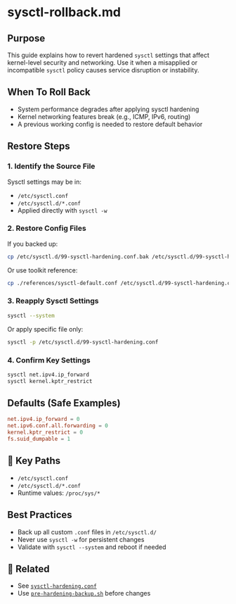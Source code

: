 # sysctl-rollback.md

## Purpose
This guide explains how to revert hardened `sysctl` settings that affect kernel-level security and networking. Use it when a misapplied or incompatible `sysctl` policy causes service disruption or instability.

## When To Roll Back
- System performance degrades after applying sysctl hardening
- Kernel networking features break (e.g., ICMP, IPv6, routing)
- A previous working config is needed to restore default behavior

## Restore Steps

### 1. Identify the Source File
Sysctl settings may be in:
- `/etc/sysctl.conf`
- `/etc/sysctl.d/*.conf`
- Applied directly with `sysctl -w`

### 2. Restore Config Files
If you backed up:
```bash
cp /etc/sysctl.d/99-sysctl-hardening.conf.bak /etc/sysctl.d/99-sysctl-hardening.conf
```
Or use toolkit reference:
```bash
cp ./references/sysctl-default.conf /etc/sysctl.d/99-sysctl-hardening.conf
```

### 3. Reapply Sysctl Settings
```bash
sysctl --system
```
Or apply specific file only:
```bash
sysctl -p /etc/sysctl.d/99-sysctl-hardening.conf
```

### 4. Confirm Key Settings
```bash
sysctl net.ipv4.ip_forward
sysctl kernel.kptr_restrict
```

## Defaults (Safe Examples)
```conf
net.ipv4.ip_forward = 0
net.ipv6.conf.all.forwarding = 0
kernel.kptr_restrict = 0
fs.suid_dumpable = 1
```

## 📎 Key Paths
- `/etc/sysctl.conf`
- `/etc/sysctl.d/*.conf`
- Runtime values: `/proc/sys/*`

## Best Practices
- Back up all custom `.conf` files in `/etc/sysctl.d/`
- Never use `sysctl -w` for persistent changes
- Validate with `sysctl --system` and reboot if needed

## 📎 Related
- See [`sysctl-hardening.conf`](../../kernel-and-services/sysctl-hardening.conf)
- Use [`pre-hardening-backup.sh`](../backup-hooks/) before changes

